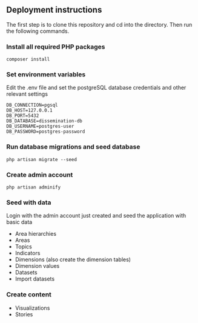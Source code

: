 ## Deployment instructions

The first step is to clone this repository and cd into the directory. Then run the following
commands.

### Install all required PHP packages

```composer install```


### Set environment variables

Edit the .env file and set the postgreSQL database credentials and other relevant settings

```
DB_CONNECTION=pgsql
DB_HOST=127.0.0.1
DB_PORT=5432
DB_DATABASE=dissemination-db
DB_USERNAME=postgres-user
DB_PASSWORD=postgres-password
```

### Run database migrations and seed database

```php artisan migrate --seed```

### Create admin account

```php artisan adminify```

### Seed with data
Login with the admin account just created and seed the application with basic data

- Area hierarchies
- Areas
- Topics
- Indicators
- Dimensions (also create the dimension tables)
- Dimension values
- Datasets
- Import datasets

### Create content
- Visualizations 
- Stories
